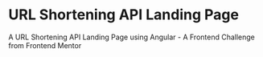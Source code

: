 # URL Shortening API Landing Page

A URL Shortening API Landing Page using Angular - A Frontend Challenge from Frontend Mentor
